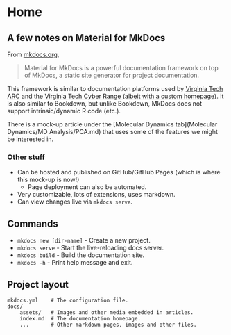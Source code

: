 # Home

## A few notes on Material for MkDocs

From [mkdocs.org](https://www.mkdocs.org),
> Material for MkDocs is a powerful documentation framework on top of MkDocs, a static site generator for project documentation.

This framework is similar to documentation platforms used by [Virginia Tech ARC](https://www.docs.arc.vt.edu/index.html) and the [Virginia Tech Cyber Range (albeit with a custom homepage)](https://kb.virginiacyberrange.org/index.html). It is also similar to Bookdown, but unlike Bookdown, MkDocs does not support intrinsic/dynamic R code (etc.).

There is a mock-up article under the [Molecular Dynamics tab](Molecular Dynamics/MD Analysis/PCA.md) that uses some of the features we might be interested in.

### Other stuff

* Can be hosted and published on GitHub/GitHub Pages (which is where this mock-up is now!)
    * Page deployment can also be automated.
* Very customizable, lots of extensions, uses markdown.
* Can view changes live via `mkdocs serve`.

## Commands

* `mkdocs new [dir-name]` - Create a new project.
* `mkdocs serve` - Start the live-reloading docs server.
* `mkdocs build` - Build the documentation site.
* `mkdocs -h` - Print help message and exit.

## Project layout

    mkdocs.yml    # The configuration file.
    docs/
        assets/   # Images and other media embedded in articles.
        index.md  # The documentation homepage.
        ...       # Other markdown pages, images and other files.